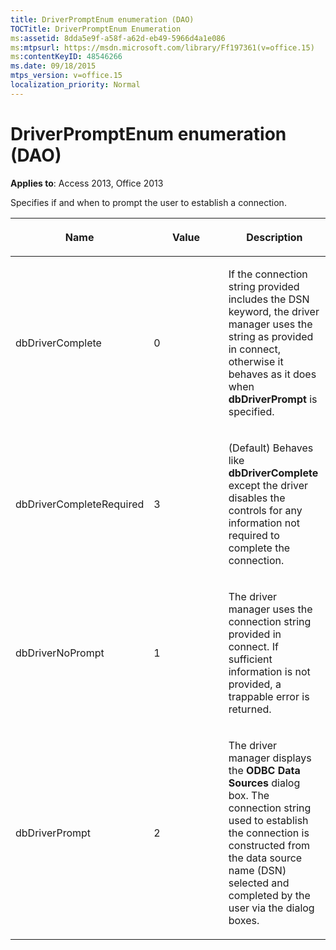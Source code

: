 ```yaml
---
title: DriverPromptEnum enumeration (DAO)
TOCTitle: DriverPromptEnum Enumeration
ms:assetid: 8dda5e9f-a58f-a62d-eb49-5966d4a1e086
ms:mtpsurl: https://msdn.microsoft.com/library/Ff197361(v=office.15)
ms:contentKeyID: 48546266
ms.date: 09/18/2015
mtps_version: v=office.15
localization_priority: Normal
---
```


# DriverPromptEnum enumeration (DAO)


**Applies to**: Access 2013, Office 2013

Specifies if and when to prompt the user to establish a connection.

<table>
<colgroup>
<col style="width: 33%" />
<col style="width: 33%" />
<col style="width: 33%" />
</colgroup>
<thead>
<tr class="header">
<th><p>Name</p></th>
<th><p>Value</p></th>
<th><p>Description</p></th>
</tr>
</thead>
<tbody>
<tr class="odd">
<td><p>dbDriverComplete</p></td>
<td><p>0</p></td>
<td><p>If the connection string provided includes the DSN keyword, the driver manager uses the string as provided in connect, otherwise it behaves as it does when <strong>dbDriverPrompt</strong> is specified.</p></td>
</tr>
<tr class="even">
<td><p>dbDriverCompleteRequired</p></td>
<td><p>3</p></td>
<td><p>(Default) Behaves like <strong>dbDriverComplete</strong> except the driver disables the controls for any information not required to complete the connection.</p></td>
</tr>
<tr class="odd">
<td><p>dbDriverNoPrompt</p></td>
<td><p>1</p></td>
<td><p>The driver manager uses the connection string provided in connect. If sufficient information is not provided, a trappable error is returned.</p></td>
</tr>
<tr class="even">
<td><p>dbDriverPrompt</p></td>
<td><p>2</p></td>
<td><p>The driver manager displays the <strong>ODBC Data Sources</strong> dialog box. The connection string used to establish the connection is constructed from the data source name (DSN) selected and completed by the user via the dialog boxes.</p></td>
</tr>
</tbody>
</table>

